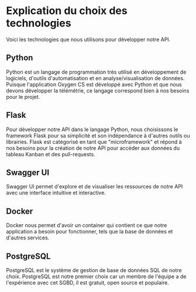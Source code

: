 # Explication du choix des technologies
Voici les technologies que nous utilisons pour développer notre API.
## Python
Python est un langage de programmation très utilisé en développement de logiciels, d'outils d'automatisation et en
analyse/visualisation de données. Puisque l'application Oxygen CS est développé avec Python et que nous devons 
développer la télémétrie, ce langage correspond bien à nos besoins pour le projet.

## Flask
Pour développer notre API dans le langage Python, nous choisissons le framework Flask pour sa simplicité et 
son indépendance à d'autres outils ou librairies. Flask est catégorisé en tant que "microframework" et 
répond à nos besoins pour la création de notre API pour accéder aux données du tableau Kanban et des pull-requests.

## Swagger UI
Swagger UI permet d'explore et de visualiser les ressources de notre API avec une interface intuitive et interactive.

## Docker
Docker nous permet d'avoir un container qui contient ce que notre application a besoin pour fonctionner, tels que
la base de données et d'autres services.

## PostgreSQL
PostgreSQL est le système de gestion de base de données SQL de notre choix. PostgreSQL est notre premier choix
car un membre de l'équipe a de l'expérience avec cet SGBD, il est gratuit, open source et populaire.